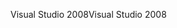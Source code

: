 <span data-ttu-id="4dbcf-101">Visual Studio 2008</span><span class="sxs-lookup"><span data-stu-id="4dbcf-101">Visual Studio 2008</span></span>